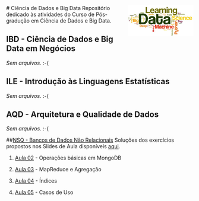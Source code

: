<img src="/zImagens/data-science-word-cloud.jpg" align="right" width="35%" height="35%"/>
# Ciência de Dados e Big Data
Repositório dedicado às atividades do Curso de Pós-gradução em Ciência de Dados e Big Data.

## IBD - Ciência de Dados e Big Data em Negócios
_Sem arquivos._ :-(

## ILE - Introdução às Linguagens Estatísticas
_Sem arquivos._ :-(

## AQD - Arquitetura e Qualidade de Dados
_Sem arquivos._ :-(

##[NSQ - Bancos de Dados Não Relacionais](/NoSQL)
Soluções dos exercícios propostos nos Slides de Aula disponíveis [aqui](https://github.com/gcouti/nosql-class).

1. [Aula 02](/NoSQL/Aula02) - Operações básicas em MongoDB

2. [Aula 03](/NoSQL/Aula03) - MapReduce e Agregação

3. [Aula 04](/NoSQL/Aula04) - Índices

4. [Aula 05](/NoSQL/Aula05) - Casos de Uso





